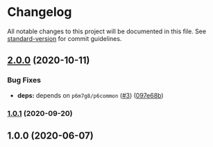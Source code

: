 # Changelog

All notable changes to this project will be documented in this file. See [standard-version](https://github.com/conventional-changelog/standard-version) for commit guidelines.

## [2.0.0](https://github.com/p6m7g8/p6df-bash/compare/v1.0.1...v2.0.0) (2020-10-11)


### Bug Fixes

* **deps:** depends on `p6m7g8/p6common` ([#3](https://github.com/p6m7g8/p6df-bash/issues/3)) ([097e68b](https://github.com/p6m7g8/p6df-bash/commit/097e68bc18e37d66a748316ea87920807dade007))

### [1.0.1](https://github.com/p6m7g8/p6df-bash/compare/v1.0.0...v1.0.1) (2020-09-20)

## 1.0.0 (2020-06-07)
